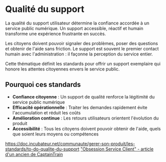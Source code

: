 # Qualité du support

La qualité du support utilisateur détermine la confiance accordée à un
service public numérique. Un support accessible, réactif et humain
transforme une expérience frustrante en succès.

Les citoyens doivent pouvoir signaler des problèmes, poser des questions
et obtenir de l'aide sans friction. Le support est souvent le premier
contact humain avec l'administration : il façonne la perception du
service entier.

Cette thématique définit les standards pour offrir un support exemplaire qui
honore les attentes citoyennes envers le service public.

## Pourquoi ces standards

- **Confiance citoyenne** : Un support de qualité renforce la légitimité
  du service public numérique
- **Efficacité opérationnelle** : Traiter les demandes rapidement évite
  l'accumulation et réduit les coûts
- **Amélioration continue** : Les retours utilisateurs orientent
  l'évolution du produit
- **Accessibilité** : Tous les citoyens doivent pouvoir obtenir de l'aide,
  quels que soient leurs moyens ou compétences

<https://doc.incubateur.net/communaute/gerer-son-produit/les-standards/to-do-qualite-du-support>
["Obsession Service Client" - article d'un ancien de CaptainTrain](https://jonathanlefevre.com/articles/obsession-service-client-captain-train?source=post_page-----cb0b91467fd9---------------------------------------)
